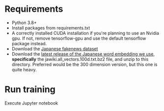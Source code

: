 # Requirements

- Python 3.8+
- Install packages from requirements.txt
- A correctly installed CUDA installation if you're planning to use an Nvidia gpu. If not, remove tensorflow-gpu and use 
  the default tensorflow package instead.
- Download the [Japanese fakenews dataset](https://www.kaggle.com/tanreinama/japanese-fakenews-dataset)
- Download the [latest release of the Japanese word embedding we use](https://github.com/singletongue/WikiEntVec/releases/tag/20190520), 
  **specifically** the jawiki.all_vectors.100d.txt.bz2 file, and unzip to this directory. Preferred would be the 300 
  dimension version, but this one is quite heavy.

# Run training

Execute Jupyter notebook